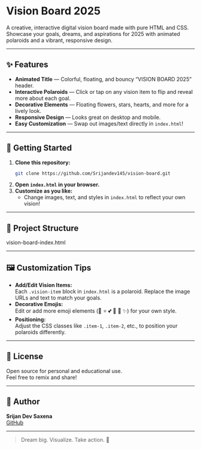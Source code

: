 # Vision Board 2025

A creative, interactive digital vision board made with pure HTML and CSS.  
Showcase your goals, dreams, and aspirations for 2025 with animated polaroids and a vibrant, responsive design.

---

## ✨ Features

- **Animated Title** — Colorful, floating, and bouncy “VISION BOARD 2025” header.
- **Interactive Polaroids** — Click or tap on any vision item to flip and reveal more about each goal.
- **Decorative Elements** — Floating flowers, stars, hearts, and more for a lively look.
- **Responsive Design** — Looks great on desktop and mobile.
- **Easy Customization** — Swap out images/text directly in `index.html`!

---

## 🚀 Getting Started

1. **Clone this repository:**
    ```sh
    git clone https://github.com/Srijandev145/vision-board.git
    ```
2. **Open `index.html` in your browser.**
3. **Customize as you like:**
   - Change images, text, and styles in `index.html` to reflect your own vision!

---

## 📂 Project Structure
vision-board-index.html

---

## 🖼️ Customization Tips

- **Add/Edit Vision Items:**  
  Each `.vision-item` block in `index.html` is a polaroid. Replace the image URLs and text to match your goals.
- **Decorative Emojis:**  
  Edit or add more emoji elements (🌸 ⭐ 💕 🌺 🌴 ✨) for your own style.
- **Positioning:**  
  Adjust the CSS classes like `.item-1`, `.item-2`, etc., to position your polaroids differently.

---

## 📜 License

Open source for personal and educational use.  
Feel free to remix and share!

---

## 👤 Author

**Srijan Dev Saxena**  
[GitHub](https://github.com/Srijandev145)

---

> Dream big. Visualize. Take action. 🌟
